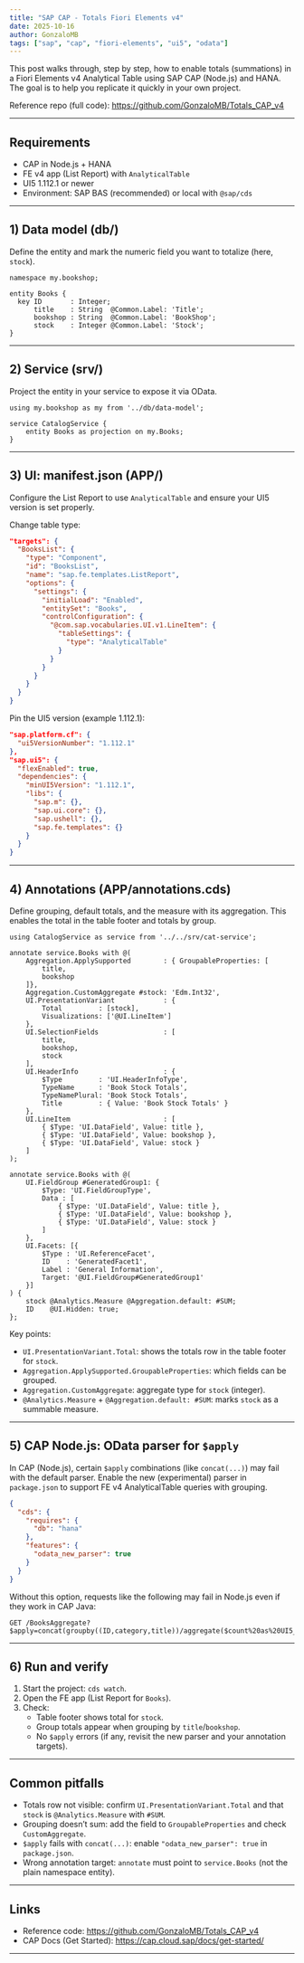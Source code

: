 ```yaml
---
title: "SAP CAP - Totals Fiori Elements v4"
date: 2025-10-16
author: GonzaloMB
tags: ["sap", "cap", "fiori-elements", "ui5", "odata"]
---
```


This post walks through, step by step, how to enable totals (summations) in a Fiori Elements v4 Analytical Table using SAP CAP (Node.js) and HANA. The goal is to help you replicate it quickly in your own project.

Reference repo (full code): https://github.com/GonzaloMB/Totals_CAP_v4

---

## Requirements

- CAP in Node.js + HANA
- FE v4 app (List Report) with `AnalyticalTable`
- UI5 1.112.1 or newer
- Environment: SAP BAS (recommended) or local with `@sap/cds`

---

## 1) Data model (db/)

Define the entity and mark the numeric field you want to totalize (here, `stock`).

```abap
namespace my.bookshop;

entity Books {
  key ID       : Integer;
      title    : String  @Common.Label: 'Title';
      bookshop : String  @Common.Label: 'BookShop';
      stock    : Integer @Common.Label: 'Stock';
}
```

---

## 2) Service (srv/)

Project the entity in your service to expose it via OData.

```abap
using my.bookshop as my from '../db/data-model';

service CatalogService {
    entity Books as projection on my.Books;
}
```

---

## 3) UI: manifest.json (APP/)

Configure the List Report to use `AnalyticalTable` and ensure your UI5 version is set properly.

Change table type:

```json
"targets": {
  "BooksList": {
    "type": "Component",
    "id": "BooksList",
    "name": "sap.fe.templates.ListReport",
    "options": {
      "settings": {
        "initialLoad": "Enabled",
        "entitySet": "Books",
        "controlConfiguration": {
          "@com.sap.vocabularies.UI.v1.LineItem": {
            "tableSettings": {
              "type": "AnalyticalTable"
            }
          }
        }
      }
    }
  }
}
```

Pin the UI5 version (example 1.112.1):

```json
"sap.platform.cf": {
  "ui5VersionNumber": "1.112.1"
},
"sap.ui5": {
  "flexEnabled": true,
  "dependencies": {
    "minUI5Version": "1.112.1",
    "libs": {
      "sap.m": {},
      "sap.ui.core": {},
      "sap.ushell": {},
      "sap.fe.templates": {}
    }
  }
}
```

---

## 4) Annotations (APP/annotations.cds)

Define grouping, default totals, and the measure with its aggregation. This enables the total in the table footer and totals by group.

```abap
using CatalogService as service from '../../srv/cat-service';

annotate service.Books with @(
    Aggregation.ApplySupported        : { GroupableProperties: [
        title,
        bookshop
    ]},
    Aggregation.CustomAggregate #stock: 'Edm.Int32',
    UI.PresentationVariant            : {
        Total         : [stock],
        Visualizations: ['@UI.LineItem']
    },
    UI.SelectionFields                : [
        title,
        bookshop,
        stock
    ],
    UI.HeaderInfo                     : {
        $Type         : 'UI.HeaderInfoType',
        TypeName      : 'Book Stock Totals',
        TypeNamePlural: 'Book Stock Totals',
        Title         : { Value: 'Book Stock Totals' }
    },
    UI.LineItem                       : [
        { $Type: 'UI.DataField', Value: title },
        { $Type: 'UI.DataField', Value: bookshop },
        { $Type: 'UI.DataField', Value: stock }
    ]
);

annotate service.Books with @(
    UI.FieldGroup #GeneratedGroup1: {
        $Type: 'UI.FieldGroupType',
        Data : [
            { $Type: 'UI.DataField', Value: title },
            { $Type: 'UI.DataField', Value: bookshop },
            { $Type: 'UI.DataField', Value: stock }
        ]
    },
    UI.Facets: [{
        $Type : 'UI.ReferenceFacet',
        ID    : 'GeneratedFacet1',
        Label : 'General Information',
        Target: '@UI.FieldGroup#GeneratedGroup1'
    }]
) {
    stock @Analytics.Measure @Aggregation.default: #SUM;
    ID    @UI.Hidden: true;
};
```

Key points:

- `UI.PresentationVariant.Total`: shows the totals row in the table footer for `stock`.
- `Aggregation.ApplySupported.GroupableProperties`: which fields can be grouped.
- `Aggregation.CustomAggregate`: aggregate type for `stock` (integer).
- `@Analytics.Measure` + `@Aggregation.default: #SUM`: marks `stock` as a summable measure.

---

## 5) CAP Node.js: OData parser for `$apply`

In CAP (Node.js), certain `$apply` combinations (like `concat(...)`) may fail with the default parser. Enable the new (experimental) parser in `package.json` to support FE v4 AnalyticalTable queries with grouping.

```json
{
  "cds": {
    "requires": {
      "db": "hana"
    },
    "features": {
      "odata_new_parser": true
    }
  }
}
```

Without this option, requests like the following may fail in Node.js even if they work in CAP Java:

```http
GET /BooksAggregate?$apply=concat(groupby((ID,category,title))/aggregate($count%20as%20UI5__leaves),groupby((category))/concat(aggregate($count%20as%20UI5__count),%20top(72)))
```

---

## 6) Run and verify

1. Start the project: `cds watch`.
2. Open the FE app (List Report for `Books`).
3. Check:
   - Table footer shows total for `stock`.
   - Group totals appear when grouping by `title`/`bookshop`.
   - No `$apply` errors (if any, revisit the new parser and your annotation targets).

---

## Common pitfalls

- Totals row not visible: confirm `UI.PresentationVariant.Total` and that `stock` is `@Analytics.Measure` with `#SUM`.
- Grouping doesn’t sum: add the field to `GroupableProperties` and check `CustomAggregate`.
- `$apply` fails with `concat(...)`: enable `"odata_new_parser": true` in `package.json`.
- Wrong annotation target: `annotate` must point to `service.Books` (not the plain namespace entity).

---

## Links

- Reference code: https://github.com/GonzaloMB/Totals_CAP_v4
- CAP Docs (Get Started): https://cap.cloud.sap/docs/get-started/

---
